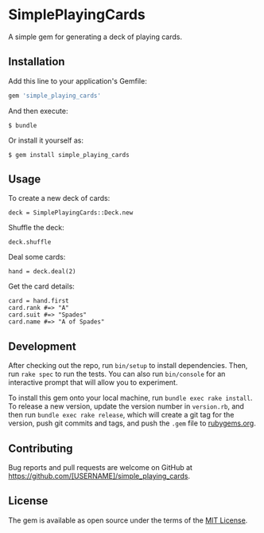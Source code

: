 # SimplePlayingCards

A simple gem for generating a deck of playing cards.

## Installation

Add this line to your application's Gemfile:

```ruby
gem 'simple_playing_cards'
```

And then execute:

    $ bundle

Or install it yourself as:

    $ gem install simple_playing_cards

## Usage

To create a new deck of cards:

`deck = SimplePlayingCards::Deck.new`

Shuffle the deck:

`deck.shuffle`

Deal some cards:

`hand = deck.deal(2)`

Get the card details:

```
card = hand.first
card.rank #=> "A"
card.suit #=> "Spades"
card.name #=> "A of Spades"
```

## Development

After checking out the repo, run `bin/setup` to install dependencies. Then, run `rake spec` to run the tests. You can also run `bin/console` for an interactive prompt that will allow you to experiment.

To install this gem onto your local machine, run `bundle exec rake install`. To release a new version, update the version number in `version.rb`, and then run `bundle exec rake release`, which will create a git tag for the version, push git commits and tags, and push the `.gem` file to [rubygems.org](https://rubygems.org).

## Contributing

Bug reports and pull requests are welcome on GitHub at https://github.com/[USERNAME]/simple_playing_cards.


## License

The gem is available as open source under the terms of the [MIT License](http://opensource.org/licenses/MIT).

